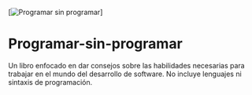 [![Programar sin programar](https://img.shields.io/github/v/release/rcomas91/Programar-sin-programar?filter=v1.0.0&style=default&label=Programar%20Version&color=2ea44f)]
# Programar-sin-programar
Un libro enfocado en dar consejos sobre las habilidades necesarias para trabajar en el mundo del desarrollo de software. No incluye lenguajes ni sintaxis de programación.
